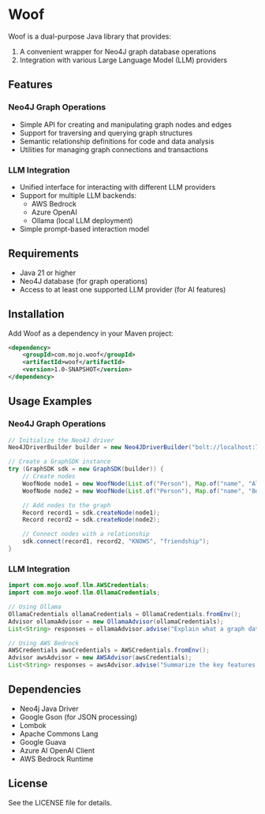 # Woof

Woof is a dual-purpose Java library that provides:
1. A convenient wrapper for Neo4J graph database operations
2. Integration with various Large Language Model (LLM) providers

## Features

### Neo4J Graph Operations
- Simple API for creating and manipulating graph nodes and edges
- Support for traversing and querying graph structures
- Semantic relationship definitions for code and data analysis
- Utilities for managing graph connections and transactions

### LLM Integration
- Unified interface for interacting with different LLM providers
- Support for multiple LLM backends:
  - AWS Bedrock
  - Azure OpenAI
  - Ollama (local LLM deployment)
- Simple prompt-based interaction model

## Requirements
- Java 21 or higher
- Neo4J database (for graph operations)
- Access to at least one supported LLM provider (for AI features)

## Installation

Add Woof as a dependency in your Maven project:

```xml
<dependency>
    <groupId>com.mojo.woof</groupId>
    <artifactId>woof</artifactId>
    <version>1.0-SNAPSHOT</version>
</dependency>
```

## Usage Examples

### Neo4J Graph Operations

```java
// Initialize the Neo4J driver
Neo4JDriverBuilder builder = new Neo4JDriverBuilder("bolt://localhost:7687", "neo4j", "password");

// Create a GraphSDK instance
try (GraphSDK sdk = new GraphSDK(builder)) {
    // Create nodes
    WoofNode node1 = new WoofNode(List.of("Person"), Map.of("name", "Alice"));
    WoofNode node2 = new WoofNode(List.of("Person"), Map.of("name", "Bob"));

    // Add nodes to the graph
    Record record1 = sdk.createNode(node1);
    Record record2 = sdk.createNode(node2);

    // Connect nodes with a relationship
    sdk.connect(record1, record2, "KNOWS", "friendship");
}
```

### LLM Integration

```java
import com.mojo.woof.llm.AWSCredentials;
import com.mojo.woof.llm.OllamaCredentials;

// Using Ollama
OllamaCredentials ollamaCredentials = OllamaCredentials.fromEnv();
Advisor ollamaAdvisor = new OllamaAdvisor(ollamaCredentials);
List<String> responses = ollamaAdvisor.advise("Explain what a graph database is");

// Using AWS Bedrock
AWSCredentials awsCredentials = AWSCredentials.fromEnv();
Advisor awsAdvisor = new AWSAdvisor(awsCredentials);
List<String> responses = awsAdvisor.advise("Summarize the key features of Neo4J");
```

## Dependencies
- Neo4j Java Driver
- Google Gson (for JSON processing)
- Lombok
- Apache Commons Lang
- Google Guava
- Azure AI OpenAI Client
- AWS Bedrock Runtime

## License
See the LICENSE file for details.
